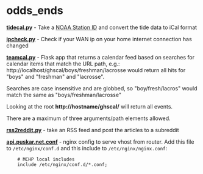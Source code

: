 # odds_ends

**[tidecal.py](tidecal/tidecal.py)** - Take a [NOAA Station ID](https://tidesandcurrents.noaa.gov/map/index.html) and convert the tide data to iCal format  

**[ipcheck.py](ipcheck.py)** - Check if your WAN ip on your home internet connection has changed  

**[teamcal.py](teamcal.py)** - Flask app that returns a calendar feed based on searches for calendar items that match the URL path, e.g.:
http://localhost/ghscal/boys/freshman/lacrosse would return all hits for "boys" and "freshman" and "lacrosse".

Searches are case insensitive and are globbed, so "boy/fresh/lacros" would match the same as "boys/freshman/lacrosse"

Looking at the root **http://hostname/ghscal/** will return all events.

There are a maximum of three arguments/path elements allowed. 

**[rss2reddit.py](rss2reddit.py)** - take an RSS feed and post the articles to a subreddit

**[api.puskar.net.conf](api.puskar.net.conf)** - nginx config to serve vhost from router. Add this file to `/etc/nginx/conf.d` and this include to `/etc/nginx/nginx.conf`:
```
    # MCHP local includes
    include /etc/nginx/conf.d/*.conf;
```
